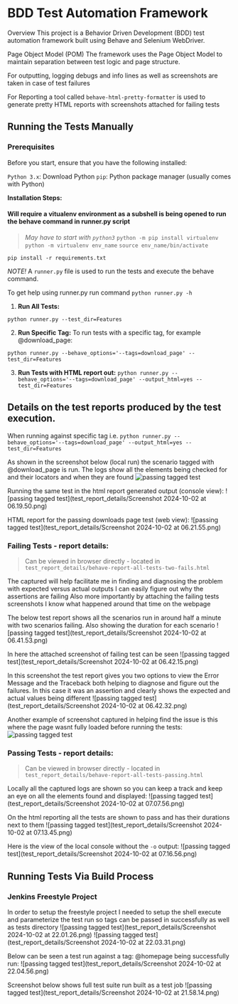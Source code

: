 
# BDD Test Automation Framework

Overview
This project is a Behavior Driven Development (BDD) test automation framework built using Behave and Selenium WebDriver. 

Page Object Model (POM)
The framework uses the Page Object Model to maintain separation between test logic and page structure.

For outputting, logging debugs and info lines as well as screenshots are taken in case of test failures

For Reporting a tool called `behave-html-pretty-formatter` is used to generate pretty HTML reports with screenshots attached for failing tests 



## Running the Tests Manually

### **Prerequisites**

Before you start, ensure that you have the following installed:

`Python 3.x`: Download Python
`pip`: Python package manager (usually comes with Python)

**Installation Steps:**

#### Will require a vitualenv environment as a subshell is being opened to run the behave command in runner.py script

> *May have to start with `python3`*
`python -m pip install virtualenv`
`python -m virtualenv env_name`
`source env_name/bin/activate`

`pip install -r requirements.txt`

*NOTE!* A `runner.py` file is used to run the tests and execute the behave command. 

To get help using runner.py run command `python runner.py -h`

1. **Run All Tests:**

`python runner.py --test_dir=Features`

2. **Run Specific Tag:**
To run tests with a specific tag, for example @download_page:

`python runner.py --behave_options='--tags=download_page' --test_dir=Features`

3. **Run Tests with HTML report out:**
`python runner.py --behave_options='--tags=download_page' --output_html=yes --test_dir=Features`


## Details on the test reports produced by the test execution.

When running against specific tag i.e. 
`python runner.py --behave_options='--tags=download_page' --output_html=yes --test_dir=Features`

As shown in the screenshot below (local run) the scenario tagged with @download_page is run. The logs show all the elements being checked for and their locators and when they are found
![passing tagged test](test_report_details/Screenshot.png)


Running the same test in the html report generated output (console view):
![passing tagged test](test_report_details/Screenshot 2024-10-02 at 06.19.50.png)

HTML report for the passing downloads page test (web view):
![passing tagged test](test_report_details/Screenshot 2024-10-02 at 06.21.55.png)


### Failing Tests - report details:

> Can be viewed in browser directly - located in `test_report_details/behave-report-all-tests-two-fails.html`

The captured will help facilitate me in finding and diagnosing the problem with expected versus actual outputs I can easily figure out why the assertions are failing
Also more importantly by attaching the failing tests screenshots I know what happened around that time on the webpage

The below test report shows all the scenarios run in around half a minute with two scenarios failing. Also showing the duration for each scenario
![passing tagged test](test_report_details/Screenshot 2024-10-02 at 06.41.53.png)


In here the attached screenshot of failing test can be seen
![passing tagged test](test_report_details/Screenshot 2024-10-02 at 06.42.15.png)


In this screenshot the test report gives you two options to view the Error Message and the Traceback both helping to diagnose and figure out the failures. In this case it was an assertion and clearly shows the expected and actual values being different
![passing tagged test](test_report_details/Screenshot 2024-10-02 at 06.42.32.png)

Another example of screenshot captured in helping find the issue is this where the page wasnt fully loaded before running the tests:
![passing tagged test](test_report_details/Go_to_OS_Data_Homepage-element_not_visible.png)


### Passing Tests - report details:

> Can be viewed in browser directly - located in `test_report_details/behave-report-all-tests-passing.html`

Locally all the captured logs are shown so you can keep a track and keep an eye on all the elements found and displayed:
![passing tagged test](test_report_details/Screenshot 2024-10-02 at 07.07.56.png)



On the html reporting all the tests are shown to pass and has their durations next to them
![passing tagged test](test_report_details/Screenshot 2024-10-02 at 07.13.45.png)

Here is the view of the local console without the `-o` output:
![passing tagged test](test_report_details/Screenshot 2024-10-02 at 07.16.56.png)


## Running Tests Via Build Process

### Jenkins Freestyle Project
In order to setup the freestyle project I needed to setup the shell execute and parameterize the test run so tags can be passed in successfully as well as tests directory
![passing tagged test](test_report_details/Screenshot 2024-10-02 at 22.01.26.png)
![passing tagged test](test_report_details/Screenshot 2024-10-02 at 22.03.31.png)

Below can be seen a test run against a tag: @homepage being successfully run:
![passing tagged test](test_report_details/Screenshot 2024-10-02 at 22.04.56.png)



Screenshot below shows full test suite run built as a test job
![passing tagged test](test_report_details/Screenshot 2024-10-02 at 21.58.14.png)




